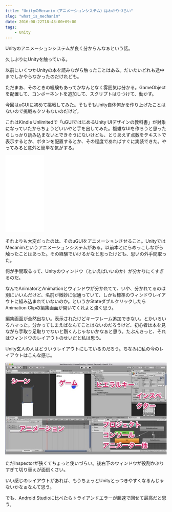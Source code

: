```yaml
---
title: "UnityのMecanim（アニメーションシステム）はわかりづらい"
slug: "what_is_mechanim"
date: 2016-08-22T18:43:00+09:00
tags:
    - Unity
---
```


Unityのアニメーションシステムが良く分からんなぁという話。

<!--more-->

久しぶりにUnityを触っている。

以前にいくつかUnityの本を読みながら触ったことはある。だいたいどれも途中までしかやらなかったのだけれども。

ただまあ、そのときの経験もあってかなんとなく雰囲気は分かる。GameObjectを配置して、コンポーネントを追加して、スクリプトはりつけて、動かす。

今回はuGUIに初めて挑戦してみた。そもそもUnity自体何かを作り上げたことはないので挑戦もクソもないのだけど。

これはKindle Unlimitedで「uGUIではじめるUnity UIデザインの教科書」が対象になっていたからちょうどいいやと手を出してみた。複雑なUIを作ろうと思ったらしっかり読み込まないとできそうにないけども、とりあえず点数をテキストで表示するとか、ボタンを配置するとか、その程度であればすぐに実装できた。やってみると意外と簡単な気がする。

<iframe style="width:120px;height:240px;" marginwidth="0" marginheight="0" scrolling="no" frameborder="0" src="//rcm-fe.amazon-adsystem.com/e/cm?lt1=_blank&bc1=000000&IS2=1&bg1=FFFFFF&fc1=000000&lc1=0000FF&t=illusionspace-22&language=ja_JP&o=9&p=8&l=as4&m=amazon&f=ifr&ref=as_ss_li_til&asins=B014IIXL1Y&linkId=af4a93823689bd28aa8ecf030dd8dd1e"></iframe>

それよりも大変だったのは、そのuGUIをアニメーションさせること。UnityではMecanimというアニメーションシステムがある。以前本とにらめっこしながら触ったことはあった。その経験でいけるかなと思ったけども、思いの外手間取った。

何が手間取るって、Unityのウィンドウ（といえばいいのか）が分かりにくすぎるのだ。

なんでAnimatorとAnimationとウィンドウが分かれてて、いや、分かれてるのは別にいいんだけど、名前が微妙に似通っていて、しかも標準のウィンドウレイアウトに組み込まれていないのか。というかStateダブルクリックしたらAnimation Clipの編集画面が開いてくれよと強く思う。

編集画面が全然出ない。表示されたけどキーフレーム追加できない。とかいろいろハマった。分かってしまえばなんてことはないのだろうけど、初心者は本を見ながら手取り足取りでないと躓くんじゃないかなぁと思う。たぶんきっと、それはウィンドウのレイアウトのせいだと私は思う。

Unity玄人の人はどういうレイアウトにしているのだろう。ちなみに私の今のレイアウトはこんな感じ。

![Unityウィンドウのレイアウト](4ae08704e03b90391c68958cac59e9a2.jpg)

ただInspectorが狭くてちょっと使いづらい。後右下のウィンドウが役割かぶりすぎて切り替えが面倒くさい。

いい感じのレイアウトがあれば、もうちょっとUnityとっつきやすくなるんじゃないかなぁなんて思う。

でも、Android Studioに比べたらトライアンドエラーが超速で回せて最高だと思う。